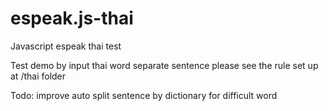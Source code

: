 # espeak.js-thai
Javascript espeak thai test

Test demo by input thai word separate sentence 
please see the rule set up at /thai folder

Todo: improve auto split sentence by dictionary for difficult word
